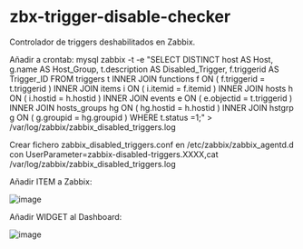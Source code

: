 # zbx-trigger-disable-checker
Controlador de triggers deshabilitados en Zabbix.

Añadir a crontab: mysql zabbix -t -e "SELECT DISTINCT host AS Host, g.name AS Host_Group, t.description AS Disabled_Trigger, f.triggerid AS Trigger_ID FROM triggers t INNER JOIN functions f ON ( f.triggerid = t.triggerid ) INNER JOIN items i ON ( i.itemid = f.itemid ) INNER JOIN hosts h ON ( i.hostid = h.hostid ) INNER JOIN events e ON ( e.objectid = t.triggerid ) INNER JOIN hosts_groups hg ON ( hg.hostid = h.hostid ) INNER JOIN hstgrp g ON ( g.groupid = hg.groupid ) WHERE t.status =1;" > /var/log/zabbix/zabbix_disabled_triggers.log

Crear fichero zabbix_disabled_triggers.conf en /etc/zabbix/zabbix_agentd.d con UserParameter=zabbix-disabled-triggers.XXXX,cat /var/log/zabbix/zabbix_disabled_triggers.log

Añadir ITEM a Zabbix:

![image](https://github.com/user-attachments/assets/fad40daa-28d8-4fc7-bec3-2bf3d831dc12)

Añadir WIDGET al Dashboard:

![image](https://github.com/user-attachments/assets/46571420-04d2-464d-a691-d6ce7c7e9adf)
